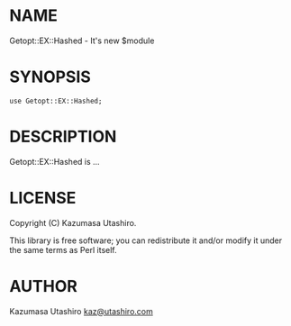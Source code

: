 # NAME

Getopt::EX::Hashed - It's new $module

# SYNOPSIS

    use Getopt::EX::Hashed;

# DESCRIPTION

Getopt::EX::Hashed is ...

# LICENSE

Copyright (C) Kazumasa Utashiro.

This library is free software; you can redistribute it and/or modify
it under the same terms as Perl itself.

# AUTHOR

Kazumasa Utashiro <kaz@utashiro.com>

